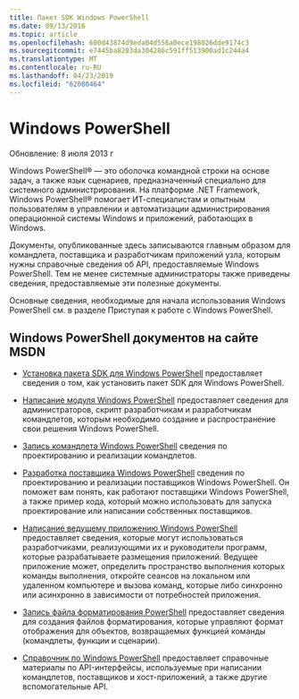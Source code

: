 ```yaml
---
title: Пакет SDK Windows PowerShell
ms.date: 09/13/2016
ms.topic: article
ms.openlocfilehash: 600d43874d9eda04d556a0ece198026dde9174c3
ms.sourcegitcommit: e7445ba8203da304286c591ff513900ad1c244a4
ms.translationtype: MT
ms.contentlocale: ru-RU
ms.lasthandoff: 04/23/2019
ms.locfileid: "62080464"
---
```

# <a name="windows-powershell"></a>Windows PowerShell

Обновление: 8 июля 2013 г

Windows PowerShell® — это оболочка командной строки на основе задач, а также язык сценариев, предназначенный специально для системного администрирования. На платформе .NET Framework, Windows PowerShell® помогает ИТ-специалистам и опытным пользователям в управлении и автоматизации администрирования операционной системы Windows и приложений, работающих в Windows.

Документы, опубликованные здесь записываются главным образом для командлета, поставщика и разработчикам приложений узла, которым нужны справочные сведения об API, предоставляемые Windows PowerShell.
Тем не менее системные администраторы также приведены сведения, предоставляемые эти полезные документы.

Основные сведения, необходимые для начала использования Windows PowerShell см. в разделе Приступая к работе с Windows PowerShell.

## <a name="windows-powershell-documents-on-msdn"></a>Windows PowerShell документов на сайте MSDN

- [Установка пакета SDK для Windows PowerShell](https://msdn.microsoft.com/en-us/library/ff458115.aspx) предоставляет сведения о том, как установить пакет SDK для Windows PowerShell.

- [Написание модуля Windows PowerShell](./module/writing-a-windows-powershell-module.md) предоставляет сведения для администраторов, скрипт разработчикам и разработчикам командлетов, которым необходимо создание и распространение свои решения Windows PowerShell.

- [Запись командлета Windows PowerShell](./cmdlet/writing-a-windows-powershell-cmdlet.md) сведения по проектированию и реализации командлетов.

- [Разработка поставщика Windows PowerShell](./provider/writing-a-windows-powershell-provider.md) сведения по проектированию и реализации поставщиков Windows PowerShell. Он поможет вам понять, как работают поставщики Windows PowerShell, а также пример кода, который можно использовать для запуска проектирование или написании собственных поставщиков.

- [Написание ведущему приложению Windows PowerShell](./hosting/writing-a-windows-powershell-host-application.md) предоставляет сведения, которые могут использоваться разработчиками, реализующими их и руководители программ, которые разрабатываете размещения приложений. Ведущее приложение может, определить пространство выполнения которых команды выполнения, откройте сеансов на локальном или удаленном компьютере и вызова команд, которые либо синхронно или асинхронно в зависимости от потребностей приложения.

- [Запись файла форматирования PowerShell](./format/writing-a-powershell-formatting-file.md) предоставляет сведения для создания файлов форматирования, которые управляют формат отображения для объектов, возвращаемых функцией команды (командлеты, функции и сценарии).

- [Справочник по Windows PowerShell](./windows-powershell-reference.md) предоставляет справочные материалы по API-интерфейсы, используемые при написании командлетов, поставщиков и хост-приложений, а также другие вспомогательные API.
